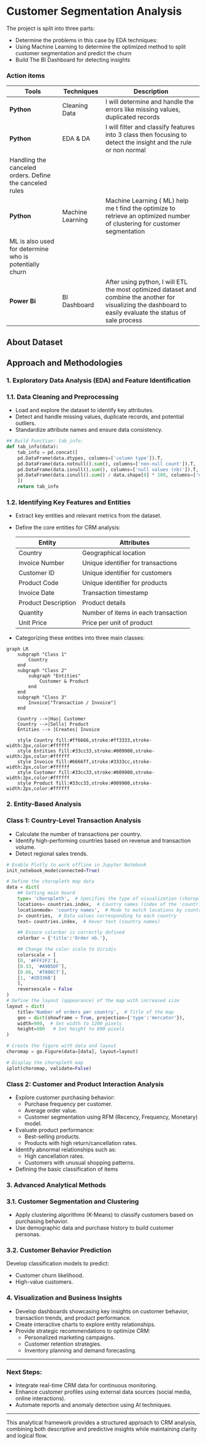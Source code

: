 # Customer Segmentation Analysis
The project is split into three parts:

- Determine the problems in this case by EDA techniques:
- Using Machine Learning to determine the optimized method to split customer segmentation and predict the churn
- Build The BI Dashboard for detecting insights

### Action items

| **Tools** | **Techniques** | **Description** |
| --- | --- | --- |
| **Python** | Cleaning Data | I will determine and handle the errors like missing values, duplicated records |
| **Python** | EDA & DA | I will filter and classify features into 3 class then focusing to detect the insight and the rule or non normal
Handling the canceled orders. Define the canceled rules |
| **Python** | Machine Learning | Machine Learning ( ML) help me t find the optimize to retrieve an optimized number of clustering for customer segmentation
ML is also used for determine who is potentially churn |
| **Power Bi** | BI Dashboard  | After using python, I will ETL the most optimized dataset and combine the another for visualizing the dashboard to easily evaluate the status of sale process |

## About Dataset

## Approach and Methodologies

### 1. Exploratory Data Analysis (EDA) and Feature Identification

### 1.1. Data Cleaning and Preprocessing

- Load and explore the dataset to identify key attributes.
- Detect and handle missing values, duplicate records, and potential outliers.
- Standardize attribute names and ensure data consistency.

```python
## Build Function: tab_info:
def tab_info(data):
    tab_info = pd.concat([
    pd.DataFrame(data.dtypes, columns=['column type']).T,
    pd.DataFrame(data.notnull().sum(), columns=['non-null count']).T,
    pd.DataFrame(data.isnull().sum(), columns=['null values (nb)']).T,
    pd.DataFrame(data.isnull().sum() / data.shape[0] * 100, columns=['null values (%)']).T
    ])
    return tab_info
```

### 1.2. Identifying Key Features and Entities

- Extract key entities and relevant metrics from the dataset.
- Define the core entities for CRM analysis:
    
    
    | **Entity** | **Attributes** |
    | --- | --- |
    | Country | Geographical location |
    | Invoice Number | Unique identifier for transactions |
    | Customer ID | Unique identifier for customers |
    | Product Code | Unique identifier for products |
    | Invoice Date | Transaction timestamp |
    | Product Description | Product details |
    | Quantity | Number of items in each transaction |
    | Unit Price | Price per unit of product |
- Categorizing these entities into three main classes:

```mermaid
graph LR
    subgraph "Class 1"
        Country
    end
    subgraph "Class 2"
        subgraph "Entities"
            Customer & Product
        end
    end
    subgraph "Class 3"
        Invoice["Transaction / Invoice"]
    end

    Country -->|Has| Customer
    Country -->|Sells| Product
    Entities --> |Creates| Invoice

    style Country fill:#ff6666,stroke:#ff3333,stroke-width:2px,color:#ffffff
    style Entities fill:#33cc33,stroke:#009900,stroke-width:2px,color:#ffffff
    style Invoice fill:#6666ff,stroke:#3333cc,stroke-width:2px,color:#ffffff
    style Customer fill:#33cc33,stroke:#009900,stroke-width:2px,color:#ffffff
    style Product fill:#33cc33,stroke:#009900,stroke-width:2px,color:#ffffff
```

### 2. Entity-Based Analysis

### **Class 1: Country-Level Transaction Analysis**

- Calculate the number of transactions per country.
- Identify high-performing countries based on revenue and transaction volume.
- Detect regional sales trends.

```python
# Enable Plotly to work offline in Jupyter Notebook
init_notebook_mode(connected=True)

# Define the choropleth map data
data = dict(
    ## Setting main board
    type= 'choropleth',  # Specifies the type of visualization (choropleth map)
    locations= countries.index,  # Country names (index of the 'countries' Series)
    locationmode= 'country names',  # Mode to match locations by country names
    z= countries,  # Data values corresponding to each country
    text= countries.index,  # Hover text (country names)

    ## Ensure colorbar is correctly defined
    colorbar = {'title':'Order nb.'},

    ## Change the color scale to Viridis
    colorscale = [
    [0, '#FFF2F2'],
    [0.33, '#A9B5DF'],  
    [0.66, '#7886C7'],  
    [1, '#2D336B']  
    ],
    reversescale = False
)
# Define the layout (appearance) of the map with increased size
layout = dict(
    title='Number of orders per country',  # Title of the map
    geo = dict(showframe = True, projection={'type':'mercator'}),
    width=900,  # Set width to 1200 pixels
    height=800   # Set height to 800 pixels
)

# Create the figure with data and layout
choromap = go.Figure(data=[data], layout=layout)

# Display the choropleth map
iplot(choromap, validate=False)

```

### **Class 2: Customer and Product Interaction Analysis**

- Explore customer purchasing behavior:
    - Purchase frequency per customer.
    - Average order value.
    - Customer segmentation using RFM (Recency, Frequency, Monetary) model.
- Evaluate product performance:
    - Best-selling products.
    - Products with high return/cancellation rates.
- Identify abnormal relationships such as:
    - High cancellation rates.
    - Customers with unusual shopping patterns.
- Defining the basic classification of items

### 3. Advanced Analytical Methods

### **3.1. Customer Segmentation and Clustering**

- Apply clustering algorithms (K-Means) to classify customers based on purchasing behavior.
- Use demographic data and purchase history to build customer personas.

### **3.2. Customer Behavior Prediction**

Develop classification models  to predict:

- Customer churn likelihood.
- High-value customers.

### 4. Visualization and Business Insights

- Develop dashboards showcasing key insights on customer behavior, transaction trends, and product performance.
- Create interactive charts to explore entity relationships.
- Provide strategic recommendations to optimize CRM:
    - Personalized marketing campaigns.
    - Customer retention strategies.
    - Inventory planning and demand forecasting.

---

### Next Steps:

- Integrate real-time CRM data for continuous monitoring.
- Enhance customer profiles using external data sources (social media, online interactions).
- Automate reports and anomaly detection using AI techniques.

---

This analytical framework provides a structured approach to CRM analysis, combining both descriptive and predictive insights while maintaining clarity and logical flow.
